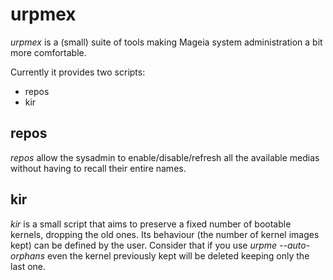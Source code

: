 urpmex
======

*urpmex* is a (small) suite of tools making Mageia system administration a bit more comfortable.

Currently it provides two scripts:

 * repos
 * kir

repos
-----

*repos* allow the sysadmin to enable/disable/refresh all the available medias without
having to recall their entire names.


kir
---

*kir* is a small script that aims to preserve a fixed number of bootable kernels, dropping the old ones. 
Its behaviour (the number of kernel images kept) can be defined by the user.
Consider that if you use _urpme --auto-orphans_ even the kernel previously kept will be deleted keeping only the last one.
